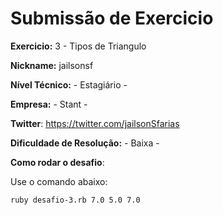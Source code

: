 # Submissão de Exercicio

**Exercicio:** 3 - Tipos de Triangulo

**Nickname:** jailsonsf

**Nível Técnico:** - Estagiário -

**Empresa:** - Stant -

**Twitter**: https://twitter.com/jailsonSfarias

**Dificuldade de Resolução:** - Baixa -

**Como rodar o desafio**: 

Use o comando abaixo: 
```bash
ruby desafio-3.rb 7.0 5.0 7.0
```